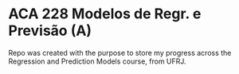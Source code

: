 # ACA 228 Modelos de Regr. e Previsão (A)

Repo was created with the purpose to store my progress across the Regression and Prediction Models course, from UFRJ.
